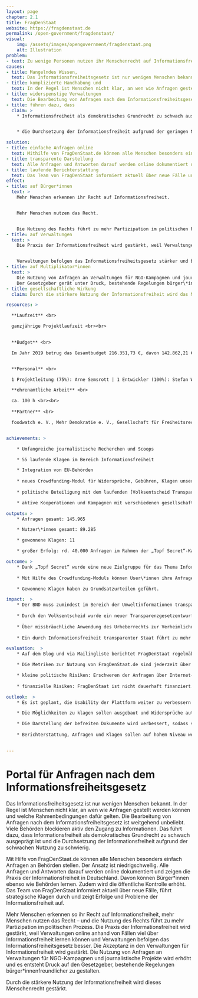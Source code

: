 ```yaml
---
layout: page
chapter: 2.1
title: FragDenStaat
website: https://fragdenstaat.de
permalink: /open-government/fragdenstaat/
visual:
    img: /assets/images/opengovernment/fragdenstaat.png
    alt: Illustration
problem:
- text: Zu wenige Personen nutzen ihr Menschenrecht auf Informationsfreiheit. Wenn Menschenrechte nicht genutzt werden, können sie schneller wieder abgeschafft werden.
causes:
- title: Mangelndes Wissen,
  text: Das Informationsfreiheitsgesetz ist nur wenigen Menschen bekannt.
- title: komplizierte Handhabung und
  text: In der Regel ist Menschen nicht klar, an wen wie Anfragen gestellt werden können und welche Rahmenbedingungen dafür gelten.
- title: widerspenstige Verwaltungen
  text: Die Bearbeitung von Anfragen nach dem Informationsfreiheitsgesetz ist weitgehend unbeliebt. Viele Behörden blockieren aktiv den Zugang zu Informationen.
- title: führen dazu, dass
  claim: >
    * Informationsfreiheit als demokratisches Grundrecht zu schwach ausgeprägt ist.


    * die Durchsetzung der Informationsfreiheit aufgrund der geringen Nutzung zu schwierig ist

solution:
- title: einfache Anfragen online
  text: Mithilfe von FragDenStaat.de können alle Menschen besonders einfach Anfragen an Behörden stellen. Der Ansatz ist niedrigschwellig, zusätzliche Tools gibt es für Journalist\*innen und NGOs.
- title: transparente Darstellung
  text: Alle Anfragen und Antworten darauf werden online dokumentiert und zeigen die Praxis der Informationsfreiheit in Deutschland. Davon können Bürger\*innen und Behörden lernen. Die öffentliche Kontrolle wird verstärkt.
- title: laufende Berichterstattung
  text: Das Team von FragDenStaat informiert aktuell über neue Fälle und Klagen und zeigt Erfolge und Probleme der Informationsfreiheit auf.
effect:
- title: auf Bürger*innen
  text: >
    Mehr Menschen erkennen ihr Recht auf Informationsfreiheit.


    Mehr Menschen nutzen das Recht.


    Die Nutzung des Rechts führt zu mehr Partizipation im politischen Prozess.
- title: auf Verwaltungen
  text: >
    Die Praxis der Informationsfreiheit wird gestärkt, weil Verwaltungen anhand der Fälle Informationsfreiheit besser verstehen.


    Verwaltungen befolgen das Informationsfreiheitsgesetz stärker und bei den Mitarbeiter\*innen wird die Akteptanz für Informationsfreiheit gestärkt.
- title: auf Multiplikator*innen
  text: >
    Die Nutzung von Anfragen an Verwaltungen für NGO-Kampagnen und journalistische Projekte wird erhöht.
    Der Gesetzgeber gerät unter Druck, bestehende Regelungen bürger\*innenfreundlicher zu gestalten.
- title: gesellschaftliche Wirkung
  claim: Durch die stärkere Nutzung der Informationsfreiheit wird das Menschenrecht gestärkt.

resources: >

  **Laufzeit** <br>

  ganzjährige Projektlaufzeit <br><br>
  

  **Budget** <br>

  Im Jahr 2019 betrug das Gesamtbudget 216.351,73 €, davon 142.862,21 € Personalmittel, 8.177,40 € Sachkosten, 64.207,12€ für Widersprüche und Klagen sowie 1.105,00 € für Fortbildungen. Die Projektarbeit war über Einzelspenden und verschiedene Förderungen zu 100% finanziert. <br><br>


  **Personal** <br>

  1 Projektleitung (75%): Arne Semsrott | 1 Entwickler (100%): Stefan Wehrmeyer | 1 Studentische Hilfskraft (50%): Lea Pfau | 1 Projektmanagerin (90%): Judith Doleschal<br><br>

  **ehrenamtliche Arbeit** <br>

  ca. 100 h <br><br> 
  
  **Partner** <br>

  foodwatch e. V., Mehr Demokratie e. V., Gesellschaft für Freiheitsrechte, Deutsche Gesellschaft für Informationsfreiheit, Reporter ohne Grenzen, Chaos Computer Club, netzwerk recherche, Access Info, abgeordneten-watch.de<br><br>


achievements: > 

    * Umfangreiche journalistische Recherchen und Scoops

    * 55 laufende Klagen im Bereich Informationsfreiheit

    * Integration von EU-Behörden
    
    * neues Crowdfunding-Modul für Widersprüche, Gebühren, Klagen unserer Nutzer\*innen
    
    * politische Beteiligung mit dem laufenden [Volksentscheid Transparenz](../volksentscheid-transparenz/) zum Berliner Transparenzgesetz

    * aktive Kooperationen und Kampagnen mit verschiedenen gesellschaftlichen Gruppen

outputs: >
    * Anfragen gesamt: 145.965

    * Nutzer\*innen gesamt: 89.285

    * gewonnene Klagen: 11

    * großer Erfolg: rd. 40.000 Anfragen im Rahmen der „Topf Secret“-Kampagne, 45.000 Mitstreiter\*innen im Urheberrechtsstreit um das Glyphosat-Gutachten des Bundesinstituts für Risikoforschung, erfolgreiche Klage gegen BND

outcome: >
    * Dank „Topf Secret“ wurde eine neue Zielgruppe für das Thema Informationsfreiheit sensibilisiert.
    
    * Mit Hilfe des Crowdfunding-Moduls können User\*innen ihre Anfragen weiterverfolgen und müssen nicht mehr aus finanziellen Gründen aufgeben.

    * Gewonnene Klagen haben zu Grundsatzurteilen geführt.

impact:  >
    * Der BND muss zumindest im Bereich der Umweltinformationen transparenter werden.
    
    * Durch den Volksentscheid wurde ein neuer Transparenzgesetzentwurf angeschoben. 
    
    * Über missbräuchliche Anwendung des Urheberrechts zur Verheimlichung wird zunehmend berichtet.
    
    * Ein durch Informationsfreiheit transparenter Staat führt zu mehr Partizipation und erhöht die Qualität politischer Prozesse.

evaluation:  >
    * Auf dem Blog und via Mailingliste berichtet FragDenStaat regelmäßig.

    * Die Metriken zur Nutzung von FragDenStaat.de sind jederzeit über Piwik einsehbar.

    * kleine politische Risiken: Erschweren der Anfragen über Internet-Plattformen, generelle politische Schwächung der Informationsfreiheit
 
    * finanzielle Risiken: FragDenStaat ist nicht dauerhaft finanziert. 

outlook:  >
    * Es ist geplant, die Usability der Plattform weiter zu verbessern und weitere Features für NGOs und Journalist\*innen zu entwickeln. 

    * Die Möglichkeiten zu klagen sollen ausgebaut und Widersprüche automatisiert werden. 

    * Die Darstellung der befreiten Dokumente wird verbessert, sodass sie gut zugänglich sind und sinnvoll miteinander verknüpft werden können. 
    
    * Berichterstattung, Anfragen und Klagen sollen auf hohem Niveau weitergeführt werden.

    
---
```



# Portal für Anfragen nach dem Informationsfreiheitsgesetz

Das Informationsfreiheitsgesetz ist nur wenigen Menschen bekannt. In der Regel ist Menschen nicht klar, an wen wie Anfragen gestellt werden können und welche Rahmenbedingungen dafür gelten. Die Bearbeitung von Anfragen nach dem Informationsfreiheitsgesetz ist weitgehend unbeliebt. Viele Behörden blockieren aktiv den Zugang zu Informationen. Das führt dazu, dass Informationsfreiheit als demokratisches Grundrecht zu schwach ausgeprägt ist und die Durchsetzung der Informationsfreiheit aufgrund der schwachen Nutzung zu schwierig.

Mit Hilfe von FragDenStaat.de können alle Menschen besonders einfach Anfragen an Behörden stellen. Der Ansatz ist niedrigschwellig. Alle Anfragen und Antworten darauf werden online dokumentiert und zeigen die Praxis der Informationsfreiheit in Deutschland. Davon können Bürger\*innen ebenso wie Behörden lernen. Zudem wird die öffentliche Kontrolle erhöht. Das Team von FragDenStaat informiert aktuell über neue Fälle, führt strategische Klagen durch und zeigt Erfolge und Probleme der Informationsfreiheit auf.

Mehr Menschen erkennen so ihr Recht auf Informationsfreiheit, mehr Menschen nutzen das Recht – und die Nutzung des Rechts führt zu mehr Partizipation im politischen Prozess. Die Praxis der Informationsfreiheit wird gestärkt, weil Verwaltungen online anhand von Fällen viel über Informationsfreiheit lernen können und Verwaltungen befolgen das Informationsfreiheitsgesetz besser. Die Akzeptanz in den Verwaltungen für Informationsfreiheit wird gestärkt. Die Nutzung von Anfragen an Verwaltungen für NGO-Kampagnen und journalistische Projekte wird erhöht und es entsteht Druck auf den Gesetzgeber, bestehende Regelungen bürger\*innenfreundlicher zu gestalten.

Durch die stärkere Nutzung der Informationsfreiheit wird dieses Menschenrecht gestärkt.
